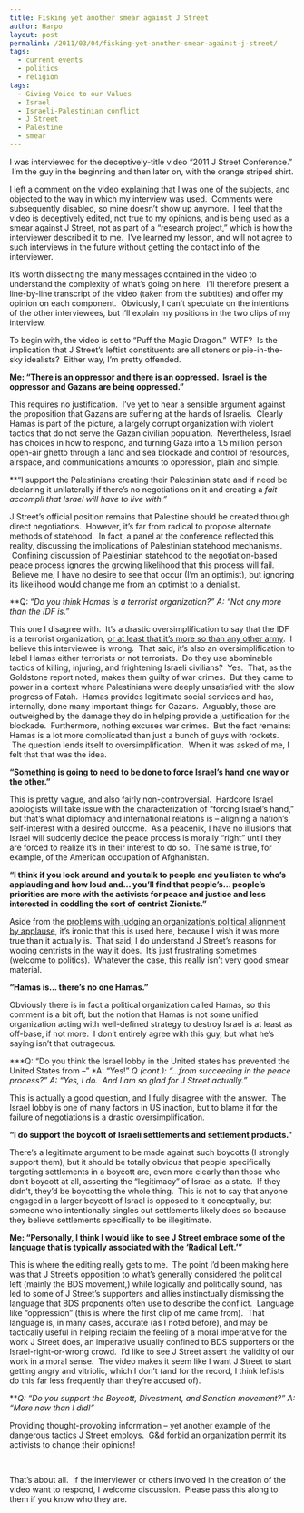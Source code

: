 ```yaml
---
title: Fisking yet another smear against J Street
author: Harpo
layout: post
permalink: /2011/03/04/fisking-yet-another-smear-against-j-street/
tags:
  - current events
  - politics
  - religion
tags:
  - Giving Voice to our Values
  - Israel
  - Israeli-Palestinian conflict
  - J Street
  - Palestine
  - smear
---
```

I was interviewed for the deceptively-title video &#8220;2011 J Street Conference.&#8221;  I&#8217;m the guy in the beginning and then later on, with the orange striped shirt.



I left a comment on the video explaining that I was one of the subjects, and objected to the way in which my interview was used.  Comments were subsequently disabled, so mine doesn&#8217;t show up anymore.  I feel that the video is deceptively edited, not true to my opinions, and is being used as a smear against J Street, not as part of a &#8220;research project,&#8221; which is how the interviewer described it to me.  I&#8217;ve learned my lesson, and will not agree to such interviews in the future without getting the contact info of the interviewer.

It&#8217;s worth dissecting the many messages contained in the video to understand the complexity of what&#8217;s going on here.  I&#8217;ll therefore present a line-by-line transcript of the video (taken from the subtitles) and offer my opinion on each component.  Obviously, I can&#8217;t speculate on the intentions of the other interviewees, but I&#8217;ll explain my positions in the two clips of my interview.

To begin with, the video is set to &#8220;Puff the Magic Dragon.&#8221;  WTF?  Is the implication that J Street&#8217;s leftist constituents are all stoners or pie-in-the-sky idealists?  Either way, I&#8217;m pretty offended.

**Me: &#8220;There is an oppressor and there is an oppressed.  Israel is the oppressor and Gazans are being oppressed.&#8221;**

This requires no justification.  I&#8217;ve yet to hear a sensible argument against the proposition that Gazans are suffering at the hands of Israelis.  Clearly Hamas is part of the picture, a largely corrupt organization with violent tactics that do not serve the Gazan civilian population.  Nevertheless, Israel has choices in how to respond, and turning Gaza into a 1.5 million person open-air ghetto through a land and sea blockade and control of resources, airspace, and communications amounts to oppression, plain and simple.

**&#8220;I support the Palestinians creating their Palestinian state and if need be declaring it unilaterally if there&#8217;s no negotiations on it and creating a *fait accompli *that Israel will have to live with.&#8221;**

J Street&#8217;s official position remains that Palestine should be created through direct negotiations.  However, it&#8217;s far from radical to propose alternate methods of statehood.  In fact, a panel at the conference reflected this reality, discussing the implications of Palestinian statehood mechanisms.  Confining discussion of Palestinian statehood to the negotiation-based peace process ignores the growing likelihood that this process will fail.  Believe me, I have no desire to see that occur (I&#8217;m an optimist), but ignoring its likelihood would change me from an optimist to a denialist.

**Q: &#8220;*Do you think Hamas is a terrorist organization?&#8221; *A: &#8220;Not any more than the IDF is.&#8221;**

This one I disagree with.  It&#8217;s a drastic oversimplification to say that the IDF is a terrorist organization, <a href="http://harpojaeger.github.io/2010/10/23/its-just-what-armies-do/" target="_blank">or at least that it&#8217;s more so than any other army</a>.  I believe this interviewee is wrong.  That said, it&#8217;s also an oversimplification to label Hamas either terrorists or not terrorists.  Do they use abominable tactics of killing, injuring, and frightening Israeli civilians?  Yes.  That, as the Goldstone report noted, makes them guilty of war crimes.  But they came to power in a context where Palestinians were deeply unsatisfied with the slow progress of Fatah.  Hamas provides legitimate social services and has, internally, done many important things for Gazans.  Arguably, those are outweighed by the damage they do in helping provide a justification for the blockade.  Furthermore, nothing excuses war crimes.  But the fact remains: Hamas is a lot more complicated than just a bunch of guys with rockets.  The question lends itself to oversimplification.  When it was asked of me, I felt that that was the idea.

**&#8220;Something is going to need to be done to force Israel&#8217;s hand one way or the other.&#8221;**

This is pretty vague, and also fairly non-controversial.  Hardcore Israel apologists will take issue with the characterization of &#8220;forcing Israel&#8217;s hand,&#8221; but that&#8217;s what diplomacy and international relations is – aligning a nation&#8217;s self-interest with a desired outcome.  As a peacenik, I have no illusions that Israel will suddenly decide the peace process is morally &#8220;right&#8221; until they are forced to realize it&#8217;s in their interest to do so.  The same is true, for example, of the American occupation of Afghanistan.

**&#8220;I think if you look around and you talk to people and you listen to who&#8217;s applauding and how loud and&#8230; you&#8217;ll find that people&#8217;s&#8230; people&#8217;s priorities are more with the activists for peace and justice and less interested in coddling the sort of centrist Zionists.&#8221;**

Aside from the <a href="http://blog.newvoices.org/?p=7027" target="_blank">problems with judging an organization&#8217;s political alignment by applause</a>, it&#8217;s ironic that this is used here, because I wish it was more true than it actually is.  That said, I do understand J Street&#8217;s reasons for wooing centrists in the way it does.  It&#8217;s just frustrating sometimes (welcome to politics).  Whatever the case, this really isn&#8217;t very good smear material.

**&#8220;Hamas is&#8230; there&#8217;s no one Hamas.&#8221;**

Obviously there is in fact a political organization called Hamas, so this comment is a bit off, but the notion that Hamas is not some unified organization acting with well-defined strategy to destroy Israel is at least as off-base, if not more.  I don&#8217;t entirely agree with this guy, but what he&#8217;s saying isn&#8217;t that outrageous.

***Q: &#8220;Do you think the Israel lobby in the United states has prevented the United States from &#8211;&#8221; *A: &#8220;Yes!&#8221; *Q (cont.): &#8220;&#8230;from succeeding in the peace process?&#8221; *A: &#8220;Yes, I do.  And I am so glad for J Street actually.&#8221;**

This is actually a good question, and I fully disagree with the answer.  The Israel lobby is one of many factors in US inaction, but to blame it for the failure of negotiations is a drastic oversimplification.

**&#8220;I do support the boycott of Israeli settlements and settlement products.&#8221;**

There&#8217;s a legitimate argument to be made against such boycotts (I strongly support them), but it should be totally obvious that people specifically targeting settlements in a boycott are, even more clearly than those who don&#8217;t boycott at all, asserting the &#8220;legitimacy&#8221; of Israel as a state.  If they didn&#8217;t, they&#8217;d be boycotting the whole thing.  This is not to say that anyone engaged in a larger boycott of Israel is opposed to it conceptually, but someone who intentionally singles out settlements likely does so because they believe settlements specifically to be illegitimate.

**Me: &#8220;Personally, I think I would like to see J Street embrace some of the language that is typically associated with the &#8216;Radical Left.&#8217;&#8221;**

This is where the editing really gets to me.  The point I&#8217;d been making here was that J Street&#8217;s opposition to what&#8217;s generally considered the political left (mainly the BDS movement,) while logically and politically sound, has led to some of J Street&#8217;s supporters and allies instinctually dismissing the language that BDS proponents often use to describe the conflict.  Language like &#8220;oppression&#8221; (this is where the first clip of me came from).  That language is, in many cases, accurate (as I noted before), and may be tactically useful in helping reclaim the feeling of a moral imperative for the work J Street does, an imperative usually confined to BDS supporters or the Israel-right-or-wrong crowd.  I&#8217;d like to see J Street assert the validity of our work in a moral sense.  The video makes it seem like I want J Street to start getting angry and vitriolic, which I don&#8217;t (and for the record, I think leftists do this far less frequently than they&#8217;re accused of).

***Q: &#8220;Do you support the Boycott, Divestment, and Sanction movement?&#8221; *A: &#8220;More now than I did!&#8221;**

Providing thought-provoking information – yet another example of the dangerous tactics J Street employs.  G&d forbid an organization permit its activists to change their opinions!

&nbsp;

That&#8217;s about all.  If the interviewer or others involved in the creation of the video want to respond, I welcome discussion.  Please pass this along to them if you know who they are.